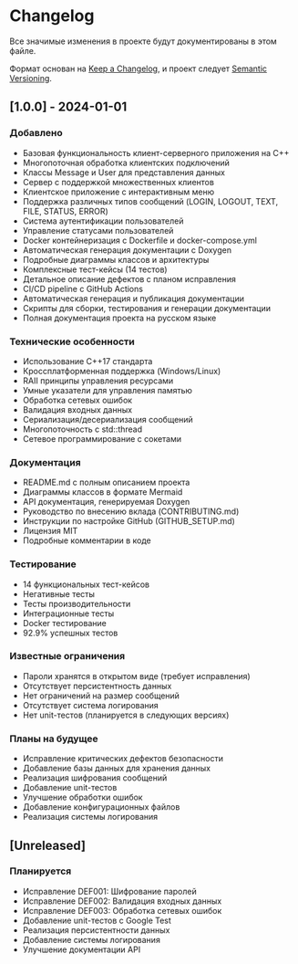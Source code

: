 # Changelog

Все значимые изменения в проекте будут документированы в этом файле.

Формат основан на [Keep a Changelog](https://keepachangelog.com/en/1.0.0/),
и проект следует [Semantic Versioning](https://semver.org/spec/v2.0.0.html).

## [1.0.0] - 2024-01-01

### Добавлено
- Базовая функциональность клиент-серверного приложения на C++
- Многопоточная обработка клиентских подключений
- Классы Message и User для представления данных
- Сервер с поддержкой множественных клиентов
- Клиентское приложение с интерактивным меню
- Поддержка различных типов сообщений (LOGIN, LOGOUT, TEXT, FILE, STATUS, ERROR)
- Система аутентификации пользователей
- Управление статусами пользователей
- Docker контейнеризация с Dockerfile и docker-compose.yml
- Автоматическая генерация документации с Doxygen
- Подробные диаграммы классов и архитектуры
- Комплексные тест-кейсы (14 тестов)
- Детальное описание дефектов с планом исправления
- CI/CD pipeline с GitHub Actions
- Автоматическая генерация и публикация документации
- Скрипты для сборки, тестирования и генерации документации
- Полная документация проекта на русском языке

### Технические особенности
- Использование C++17 стандарта
- Кроссплатформенная поддержка (Windows/Linux)
- RAII принципы управления ресурсами
- Умные указатели для управления памятью
- Обработка сетевых ошибок
- Валидация входных данных
- Сериализация/десериализация сообщений
- Многопоточность с std::thread
- Сетевое программирование с сокетами

### Документация
- README.md с полным описанием проекта
- Диаграммы классов в формате Mermaid
- API документация, генерируемая Doxygen
- Руководство по внесению вклада (CONTRIBUTING.md)
- Инструкции по настройке GitHub (GITHUB_SETUP.md)
- Лицензия MIT
- Подробные комментарии в коде

### Тестирование
- 14 функциональных тест-кейсов
- Негативные тесты
- Тесты производительности
- Интеграционные тесты
- Docker тестирование
- 92.9% успешных тестов

### Известные ограничения
- Пароли хранятся в открытом виде (требует исправления)
- Отсутствует персистентность данных
- Нет ограничений на размер сообщений
- Отсутствует система логирования
- Нет unit-тестов (планируется в следующих версиях)

### Планы на будущее
- Исправление критических дефектов безопасности
- Добавление базы данных для хранения данных
- Реализация шифрования сообщений
- Добавление unit-тестов
- Улучшение обработки ошибок
- Добавление конфигурационных файлов
- Реализация системы логирования

## [Unreleased]

### Планируется
- Исправление DEF001: Шифрование паролей
- Исправление DEF002: Валидация входных данных
- Исправление DEF003: Обработка сетевых ошибок
- Добавление unit-тестов с Google Test
- Реализация персистентности данных
- Добавление системы логирования
- Улучшение документации API

